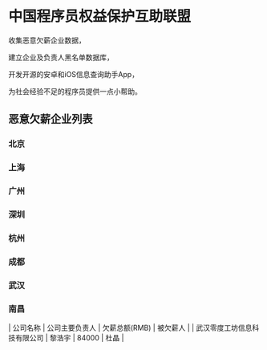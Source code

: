 # 中国程序员权益保护互助联盟

收集恶意欠薪企业数据，

建立企业及负责人黑名单数据库，

开发开源的安卓和iOS信息查询助手App，

为社会经验不足的程序员提供一点小帮助。

## 恶意欠薪企业列表
### 北京
### 上海
### 广州
### 深圳
### 杭州
### 成都
### 武汉
### 南昌
| 公司名称 | 公司主要负责人 | 欠薪总额(RMB) | 被欠薪人 |
| 武汉零度工坊信息科技有限公司 | 黎浩宇 | 84000 | 杜晶 |